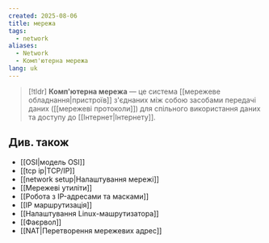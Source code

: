 ```yaml
---
created: 2025-08-06
title: мережа
tags:
  - network
aliases:
  - Network
  - Комп'ютерна мережа
lang: uk
---
```

> [!tldr]
> **Комп'ютерна мережа** — це система [[мережеве обладнання|пристроїв]] з'єднаних між собою засобами передачі даних ([[мережеві протоколи]]) для спільного використання даних та доступу до [[Інтернет|Інтернету]].

## Див. також

- [[OSI|модель OSI]]
- [[tcp ip|TCP/IP]]
- [[network setup|Налаштування мережі]]
- [[Мережеві утиліти]]
- [[Робота з IP-адресами та масками]]
- [[IP маршрутизація]]
- [[Налаштування Linux-машрутизатора]]
- [[Фаєрвол]]
- [[NAT|Перетворення мережевих адрес]]